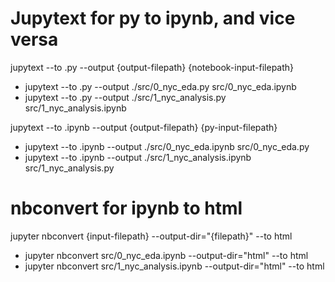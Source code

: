 # Jupytext for py to ipynb, and vice versa

jupytext --to .py --output {output-filepath} {notebook-input-filepath}

- jupytext --to .py --output ./src/0_nyc_eda.py src/0_nyc_eda.ipynb
- jupytext --to .py --output ./src/1_nyc_analysis.py src/1_nyc_analysis.ipynb

jupytext --to .ipynb --output {output-filepath} {py-input-filepath}

- jupytext --to .ipynb --output ./src/0_nyc_eda.ipynb src/0_nyc_eda.py
- jupytext --to .ipynb --output ./src/1_nyc_analysis.ipynb src/1_nyc_analysis.py

# nbconvert for ipynb to html

jupyter nbconvert {input-filepath} --output-dir="{filepath}" --to html

- jupyter nbconvert src/0_nyc_eda.ipynb --output-dir="html" --to html
- jupyter nbconvert src/1_nyc_analysis.ipynb --output-dir="html" --to html
